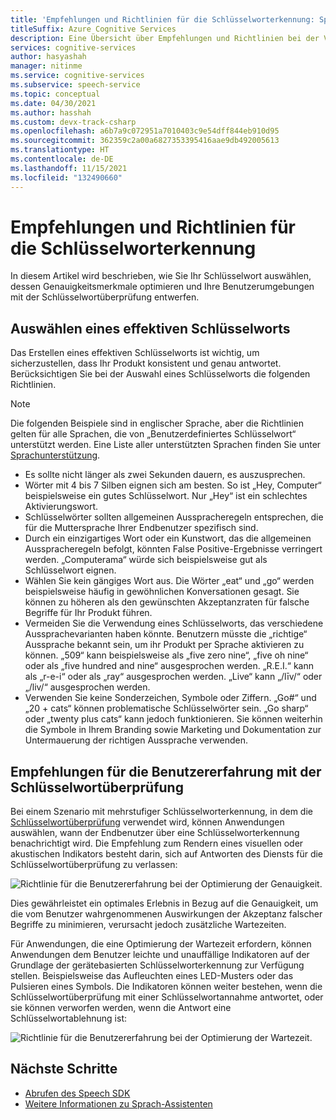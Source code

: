 ```yaml
---
title: 'Empfehlungen und Richtlinien für die Schlüsselworterkennung: Speech-Dienst'
titleSuffix: Azure Cognitive Services
description: Eine Übersicht über Empfehlungen und Richtlinien bei der Verwendung der Schlüsselworterkennung.
services: cognitive-services
author: hasyashah
manager: nitinme
ms.service: cognitive-services
ms.subservice: speech-service
ms.topic: conceptual
ms.date: 04/30/2021
ms.author: hasshah
ms.custom: devx-track-csharp
ms.openlocfilehash: a6b7a9c072951a7010403c9e54dff844eb910d95
ms.sourcegitcommit: 362359c2a00a6827353395416aae9db492005613
ms.translationtype: HT
ms.contentlocale: de-DE
ms.lasthandoff: 11/15/2021
ms.locfileid: "132490660"
---
```

# <a name="recommendations-and-guidelines-for-keyword-recognition"></a>Empfehlungen und Richtlinien für die Schlüsselworterkennung

In diesem Artikel wird beschrieben, wie Sie Ihr Schlüsselwort auswählen, dessen Genauigkeitsmerkmale optimieren und Ihre Benutzerumgebungen mit der Schlüsselwortüberprüfung entwerfen. 

## <a name="choosing-an-effective-keyword"></a>Auswählen eines effektiven Schlüsselworts

Das Erstellen eines effektiven Schlüsselworts ist wichtig, um sicherzustellen, dass Ihr Produkt konsistent und genau antwortet. Berücksichtigen Sie bei der Auswahl eines Schlüsselworts die folgenden Richtlinien.

> [!NOTE]
> Die folgenden Beispiele sind in englischer Sprache, aber die Richtlinien gelten für alle Sprachen, die von „Benutzerdefiniertes Schlüsselwort“ unterstützt werden. Eine Liste aller unterstützten Sprachen finden Sie unter [Sprachunterstützung](language-support.md#custom-keyword-and-keyword-verification).

- Es sollte nicht länger als zwei Sekunden dauern, es auszusprechen.
- Wörter mit 4 bis 7 Silben eignen sich am besten. So ist „Hey, Computer“ beispielsweise ein gutes Schlüsselwort. Nur „Hey“ ist ein schlechtes Aktivierungswort.
- Schlüsselwörter sollten allgemeinen Ausspracheregeln entsprechen, die für die Muttersprache Ihrer Endbenutzer spezifisch sind.
- Durch ein einzigartiges Wort oder ein Kunstwort, das die allgemeinen Ausspracheregeln befolgt, könnten False Positive-Ergebnisse verringert werden. „Computerama“ würde sich beispielsweise gut als Schlüsselwort eignen.
- Wählen Sie kein gängiges Wort aus. Die Wörter „eat“ und „go“ werden beispielsweise häufig in gewöhnlichen Konversationen gesagt. Sie können zu höheren als den gewünschten Akzeptanzraten für falsche Begriffe für Ihr Produkt führen.
- Vermeiden Sie die Verwendung eines Schlüsselworts, das verschiedene Aussprachevarianten haben könnte. Benutzern müsste die „richtige“ Aussprache bekannt sein, um ihr Produkt per Sprache aktivieren zu können. „509“ kann beispielsweise als „five zero nine“, „five oh nine“ oder als „five hundred and nine“ ausgesprochen werden. „R.E.I.“ kann als „r-e-i“ oder als „ray“ ausgesprochen werden. „Live“ kann „/līv/“ oder „/liv/“ ausgesprochen werden.
- Verwenden Sie keine Sonderzeichen, Symbole oder Ziffern. „Go#“ und „20 + cats“ können problematische Schlüsselwörter sein. „Go sharp“ oder „twenty plus cats“ kann jedoch funktionieren. Sie können weiterhin die Symbole in Ihrem Branding sowie Marketing und Dokumentation zur Untermauerung der richtigen Aussprache verwenden.


## <a name="user-experience-recommendations-with-keyword-verification"></a>Empfehlungen für die Benutzererfahrung mit der Schlüsselwortüberprüfung

Bei einem Szenario mit mehrstufiger Schlüsselworterkennung, in dem die [Schlüsselwortüberprüfung](keyword-recognition-overview.md#keyword-verification) verwendet wird, können Anwendungen auswählen, wann der Endbenutzer über eine Schlüsselworterkennung benachrichtigt wird. Die Empfehlung zum Rendern eines visuellen oder akustischen Indikators besteht darin, sich auf Antworten des Diensts für die Schlüsselwortüberprüfung zu verlassen:

![Richtlinie für die Benutzererfahrung bei der Optimierung der Genauigkeit.](media/custom-keyword/kw-verification-ux-accuracy.png)

Dies gewährleistet ein optimales Erlebnis in Bezug auf die Genauigkeit, um die vom Benutzer wahrgenommenen Auswirkungen der Akzeptanz falscher Begriffe zu minimieren, verursacht jedoch zusätzliche Wartezeiten.

Für Anwendungen, die eine Optimierung der Wartezeit erfordern, können Anwendungen dem Benutzer leichte und unauffällige Indikatoren auf der Grundlage der gerätebasierten Schlüsselworterkennung zur Verfügung stellen. Beispielsweise das Aufleuchten eines LED-Musters oder das Pulsieren eines Symbols. Die Indikatoren können weiter bestehen, wenn die Schlüsselwortüberprüfung mit einer Schlüsselwortannahme antwortet, oder sie können verworfen werden, wenn die Antwort eine Schlüsselwortablehnung ist:

![Richtlinie für die Benutzererfahrung bei der Optimierung der Wartezeit.](media/custom-keyword/kw-verification-ux-latency.png)

## <a name="next-steps"></a>Nächste Schritte

* [Abrufen des Speech SDK](speech-sdk.md)
* [Weitere Informationen zu Sprach-Assistenten](voice-assistants.md)
